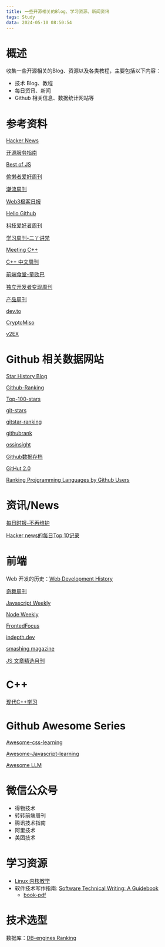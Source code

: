 ```yaml
---
title: 一些开源相关的Blog、学习资源、新闻资讯 
tags: Study
data: 2024-05-10 08:50:54
---
```


# 概述
收集一些开源相关的Blog、资源以及各类教程，主要包括以下内容：
- 技术 Blog、教程
- 每日资讯、新闻
- Github 相关信息、数据统计网站等

# 参考资料
[Hacker News](https://news.ycombinator.com/)

[开源服务指南](https://osguider.com/blog/)

[Best of JS](https://bestofjs.org/)

[偷懒者爱好周刊](https://toolight.zhubai.love/)

[潮流周刊](https://weekly.tw93.fun/)

[Web3极客日报](https://daily.rebase.network/)

[Hello Github](https://hellogithub.com/)

[科技爱好者周刊](https://www.ruanyifeng.com/blog/weekly/)

[学习周刊-二丫讲梵](https://wiki.eryajf.net/)

[Meeting C++](https://meetingcpp.com/)

[C++ 中文周刊](https://wanghenshui.github.io/cppweeklynews/)

[前端食堂-童欧巴](https://hungryturbo.zhubai.love/)

[独立开发者变现周刊](https://www.ezindie.com/)

[产品周刊](https://github.com/HerbertChang/productweekly)

[dev.to](https://dev.to/)

[CryptoMiso](https://www.cryptomiso.com/)

[v2EX](https://v2ex.com/)

# Github 相关数据网站
[Star History Blog](https://star-history.com/blog)

[Github-Ranking](https://evanli.github.io/Github-Ranking)

[Top-100-stars](https://github.com/EvanLi/Github-Ranking/blob/master/Top100/Top-100-stars.md)

[git-stars](https://git-stars.com/)


[gitstar-ranking](https://gitstar-ranking.com/)

[githubrank](https://githubrank.com/)

[ossinsight](https://ossinsight.io/)

[Github数据存档](https://www.gharchive.org/)

[GitHut 2.0](https://madnight.github.io/githut/#/pull_requests/2024/1)

[Ranking Projgramming Languages by Github Users](https://www.benfrederickson.com/ranking-programming-languages-by-github-users/)

# 资讯/News
[每日时报-不再维护](https://wubaiqing.github.io/zaobao/)

[Hacker news的每日Top 10记录](https://www.daemonology.net/hn-daily/)

# 前端
Web 开发的历史：[Web Development History](https://webdevelopmenthistory.com/index/)

[奇舞周刊](https://www.zhihu.com/column/75weekly)

[Javascript Weekly](https://javascriptweekly.com/issues/686)

[Node Weekly](https://nodeweekly.com/issues/531)

[FrontedFocus](https://frontendfoc.us/)

[indepth.dev](https://angularindepth.com/)

[smashing magazine](https://www.smashingmagazine.com/)

[JS 文章精选月刊](https://hijiangtao.github.io/javascript-articles-monthly/)

# C++
[现代C++学习](https://learnmoderncpp.com/)

# Github Awesome Series
[Awesome-css-learning](https://github.com/micromata/awesome-css-learning)

[Awesome-Javascript-learning](https://github.com/micromata/awesome-javascript-learning)

[Awesome LLM](https://github.com/Hannibal046/Awesome-LLM)

# 微信公众号
- 得物技术
- 转转前端周刊
- 腾讯技术指南
- 阿里技术
- 美团技术



# 学习资源
- [Linux 内核教学](https://linux-kernel-labs-zh.xyz/)
- 软件技术写作指南: [Software Technical Writing: A Guidebook](https://jamesg.blog/2024/01/03/software-technical-writing/)
    - [book-pdf](https://jamesg.blog/book.pdf)



# 技术选型
数据库：[DB-engines Ranking](https://db-engines.com/en/ranking)